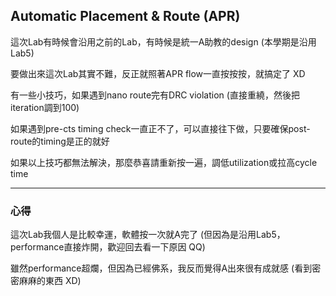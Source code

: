 ## Automatic Placement & Route (APR)

這次Lab有時候會沿用之前的Lab，有時候是統一A助教的design (本學期是沿用Lab5)

要做出來這次Lab其實不難，反正就照著APR flow一直按按按，就搞定了 XD

有一些小技巧，如果遇到nano route完有DRC violation (直接重繞，然後把iteration調到100)

如果遇到pre-cts timing check一直正不了，可以直接往下做，只要確保post-route的timing是正的就好

如果以上技巧都無法解決，那麼恭喜請重新按一遍，調低utilization或拉高cycle time

---------------------------------------------------------------------------------------

### **心得**

這次Lab我個人是比較幸運，軟體按一次就A完了 (但因為是沿用Lab5，performance直接炸開，歡迎回去看一下原因 QQ)

雖然performance超爛，但因為已經佛系，我反而覺得A出來很有成就感 (看到密密麻麻的東西 XD)
